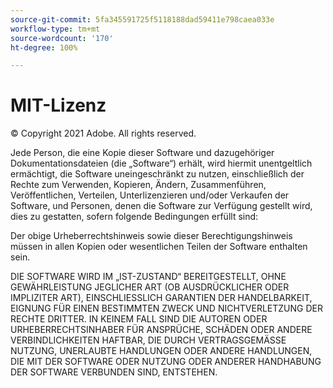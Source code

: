 ```yaml
---
source-git-commit: 5fa345591725f5118188dad59411e798caea033e
workflow-type: tm+mt
source-wordcount: '170'
ht-degree: 100%

---
```

# MIT-Lizenz

© Copyright 2021 Adobe. All rights reserved.

Jede Person, die eine Kopie dieser Software und dazugehöriger Dokumentationsdateien (die „Software“) erhält, wird hiermit unentgeltlich ermächtigt, die Software uneingeschränkt zu nutzen, einschließlich der Rechte zum Verwenden, Kopieren, Ändern, Zusammenführen, Veröffentlichen, Verteilen, Unterlizenzieren und/oder Verkaufen der Software, und Personen, denen die Software zur Verfügung gestellt wird, dies zu gestatten, sofern folgende Bedingungen erfüllt sind:

Der obige Urheberrechtshinweis sowie dieser Berechtigungshinweis müssen in allen Kopien oder wesentlichen Teilen der Software enthalten sein.

DIE SOFTWARE WIRD IM „IST-ZUSTAND“ BEREITGESTELLT, OHNE GEWÄHRLEISTUNG JEGLICHER ART (OB AUSDRÜCKLICHER ODER IMPLIZITER ART), EINSCHLIESSLICH GARANTIEN DER HANDELBARKEIT, EIGNUNG FÜR EINEN BESTIMMTEN ZWECK UND NICHTVERLETZUNG DER RECHTE DRITTER. IN KEINEM FALL SIND DIE AUTOREN ODER URHEBERRECHTSINHABER FÜR ANSPRÜCHE, SCHÄDEN ODER ANDERE VERBINDLICHKEITEN HAFTBAR, DIE DURCH VERTRAGSGEMÄSSE NUTZUNG, UNERLAUBTE HANDLUNGEN ODER ANDERE HANDLUNGEN, DIE MIT DER SOFTWARE ODER NUTZUNG ODER ANDERER HANDHABUNG DER SOFTWARE VERBUNDEN SIND, ENTSTEHEN.
